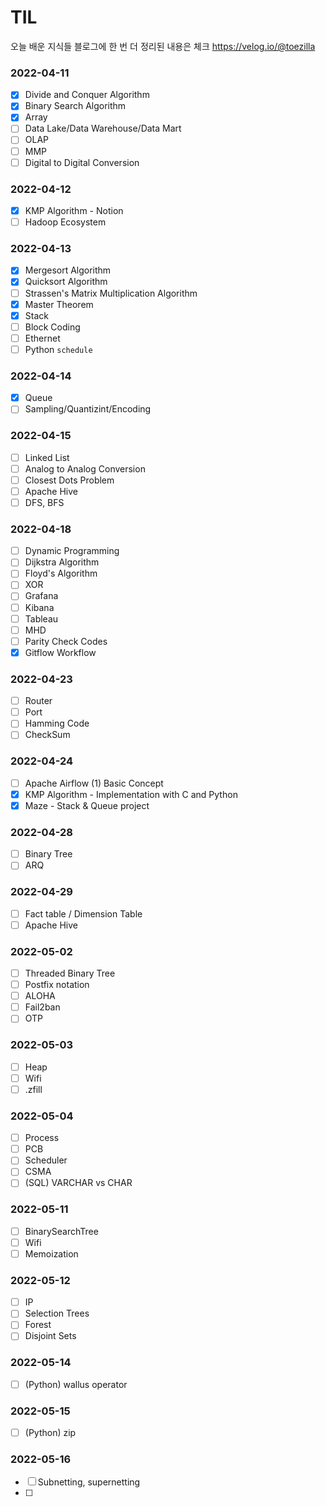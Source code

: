 # TIL
오늘 배운 지식들
블로그에 한 번 더 정리된 내용은 체크
https://velog.io/@toezilla

### 2022-04-11
- [X] Divide and Conquer Algorithm
- [X] Binary Search Algorithm
- [X] Array
- [ ] Data Lake/Data Warehouse/Data Mart
- [ ] OLAP
- [ ] MMP
- [ ] Digital to Digital Conversion

### 2022-04-12
- [X] KMP Algorithm - Notion
- [ ] Hadoop Ecosystem

### 2022-04-13
- [X] Mergesort Algorithm
- [X] Quicksort Algorithm
- [ ] Strassen's Matrix Multiplication Algorithm
- [X] Master Theorem
- [X] Stack
- [ ] Block Coding
- [ ] Ethernet
- [ ] Python ```schedule```

### 2022-04-14
- [X] Queue
- [ ] Sampling/Quantizint/Encoding

### 2022-04-15
- [ ] Linked List
- [ ] Analog to Analog Conversion
- [ ] Closest Dots Problem
- [ ] Apache Hive
- [ ] DFS, BFS

### 2022-04-18
- [ ] Dynamic Programming
- [ ] Dijkstra Algorithm
- [ ] Floyd's Algorithm
- [ ] XOR
- [ ] Grafana
- [ ] Kibana
- [ ] Tableau
- [ ] MHD
- [ ] Parity Check Codes
- [X] Gitflow Workflow

### 2022-04-23
- [ ] Router
- [ ] Port
- [ ] Hamming Code
- [ ] CheckSum

### 2022-04-24
- [ ] Apache Airflow (1) Basic Concept
- [X] KMP Algorithm - Implementation with C and Python
- [X] Maze - Stack & Queue project

### 2022-04-28
- [ ] Binary Tree
- [ ] ARQ

### 2022-04-29
- [ ] Fact table / Dimension Table
- [ ] Apache Hive

### 2022-05-02
- [ ] Threaded Binary Tree
- [ ] Postfix notation
- [ ] ALOHA
- [ ] Fail2ban
- [ ] OTP

### 2022-05-03
- [ ] Heap
- [ ] Wifi
- [ ] .zfill

### 2022-05-04
- [ ] Process
- [ ] PCB
- [ ] Scheduler
- [ ] CSMA
- [ ] (SQL) VARCHAR vs CHAR

### 2022-05-11
- [ ] BinarySearchTree
- [ ] Wifi
- [ ] Memoization

### 2022-05-12
- [ ] IP
- [ ] Selection Trees
- [ ] Forest
- [ ] Disjoint Sets

### 2022-05-14
- [ ] (Python) wallus operator

### 2022-05-15
- [ ] (Python) zip

### 2022-05-16
- [ ] Subnetting, supernetting
- [ ] 
